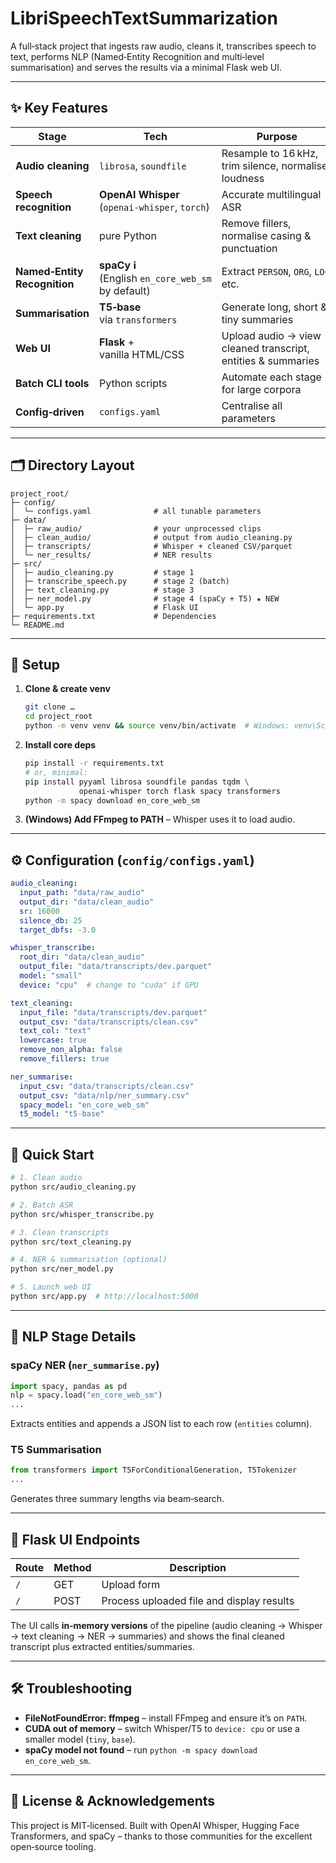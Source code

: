 # LibriSpeechTextSummarization

A full‑stack project that ingests raw audio, cleans it, transcribes speech to text, performs NLP (Named‑Entity Recognition and multi‑level summarisation) and serves the results via a minimal Flask web UI.

---

## ✨ Key Features

| Stage                        | Tech                                               | Purpose                                                      |
| ---------------------------- | -------------------------------------------------- | ------------------------------------------------------------ |
| **Audio cleaning**           | `librosa`, `soundfile`                             | Resample to 16 kHz, trim silence, normalise loudness         |
| **Speech recognition**       | **OpenAI Whisper** (`openai‑whisper`, `torch`)     | Accurate multilingual ASR                                    |
| **Text cleaning**            | pure Python                                        | Remove fillers, normalise casing & punctuation               |
| **Named‑Entity Recognition** | **spaCy ℹ️** (English `en_core_web_sm` by default) | Extract `PERSON`, `ORG`, `LOC`, etc.                         |
| **Summarisation**            | **T5‑base** via `transformers`                     | Generate long, short & tiny summaries                        |
| **Web UI**                   | **Flask** + vanilla HTML/CSS                       | Upload audio → view cleaned transcript, entities & summaries |
| **Batch CLI tools**          | Python scripts                                     | Automate each stage for large corpora                        |
| **Config‑driven**            | `configs.yaml`                                     | Centralise all parameters                                    |

---

## 🗂️ Directory Layout

```text
project_root/
├─ config/
│  └─ configs.yaml              # all tunable parameters
├─ data/
│  ├─ raw_audio/                # your unprocessed clips
│  ├─ clean_audio/              # output from audio_cleaning.py
│  ├─ transcripts/              # Whisper + cleaned CSV/parquet
│  └─ ner_results/              # NER results
├─ src/
│  ├─ audio_cleaning.py         # stage 1
│  ├─ transcribe_speech.py      # stage 2 (batch)
│  ├─ text_cleaning.py          # stage 3
│  ├─ ner_model.py              # stage 4 (spaCy + T5) ★ NEW
│  └─ app.py                    # Flask UI
├─ requirements.txt             # Dependencies
└─ README.md
```

---

## 🔧 Setup

1. **Clone & create venv**

   ```bash
   git clone …
   cd project_root
   python -m venv venv && source venv/bin/activate  # Windows: venv\Scripts\activate
   ```
2. **Install core deps**

   ```bash
   pip install -r requirements.txt
   # or, minimal:
   pip install pyyaml librosa soundfile pandas tqdm \
               openai-whisper torch flask spacy transformers
   python -m spacy download en_core_web_sm
   ```
3. **(Windows) Add FFmpeg to PATH** – Whisper uses it to load audio.

---

## ⚙️ Configuration (`config/configs.yaml`)

```yaml
audio_cleaning:
  input_path: "data/raw_audio"
  output_dir: "data/clean_audio"
  sr: 16000
  silence_db: 25
  target_dbfs: -3.0

whisper_transcribe:
  root_dir: "data/clean_audio"
  output_file: "data/transcripts/dev.parquet"
  model: "small"
  device: "cpu"  # change to "cuda" if GPU

text_cleaning:
  input_file: "data/transcripts/dev.parquet"
  output_csv: "data/transcripts/clean.csv"
  text_col: "text"
  lowercase: true
  remove_non_alpha: false
  remove_fillers: true

ner_summarise:
  input_csv: "data/transcripts/clean.csv"
  output_csv: "data/nlp/ner_summary.csv"
  spacy_model: "en_core_web_sm"
  t5_model: "t5-base"
```

---

## 🚀 Quick Start

```bash
# 1. Clean audio
python src/audio_cleaning.py

# 2. Batch ASR
python src/whisper_transcribe.py

# 3. Clean transcripts
python src/text_cleaning.py

# 4. NER & summarisation (optional)
python src/ner_model.py

# 5. Launch web UI
python src/app.py  # http://localhost:5000
```

---

## 📝 NLP Stage Details

### spaCy NER (`ner_summarise.py`)

```python
import spacy, pandas as pd
nlp = spacy.load("en_core_web_sm")
...
```

Extracts entities and appends a JSON list to each row (`entities` column).

### T5 Summarisation

```python
from transformers import T5ForConditionalGeneration, T5Tokenizer
...
```

Generates three summary lengths via beam‑search.

---

## 📑 Flask UI Endpoints

| Route | Method | Description                               |
| ----- | ------ | ----------------------------------------- |
| `/`   | GET    | Upload form                               |
| `/`   | POST   | Process uploaded file and display results |

The UI calls **in‑memory versions** of the pipeline (audio cleaning → Whisper → text cleaning → NER → summaries) and shows the final cleaned transcript plus extracted entities/summaries.

---

## 🛠️ Troubleshooting

* **FileNotFoundError: ffmpeg** – install FFmpeg and ensure it’s on `PATH`.
* **CUDA out of memory** – switch Whisper/T5 to `device: cpu` or use a smaller model (`tiny`, `base`).
* **spaCy model not found** – run `python -m spacy download en_core_web_sm`.

---

## 📜 License & Acknowledgements

This project is MIT‑licensed. Built with OpenAI Whisper, Hugging Face Transformers, and spaCy – thanks to those communities for the excellent open‑source tooling.
